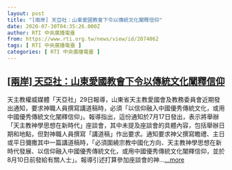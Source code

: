 ```yaml
---
layout: post
title: "[兩岸] 天亞社：山東愛國教會下令以傳統文化闡釋信仰"
date: 2020-07-30T04:35:26.000Z
author: RTI 中央廣播電臺
from: https://www.rti.org.tw/news/view/id/2074062
tags: [ RTI 中央廣播電臺 ]
categories: [ RTI 中央廣播電臺 ]
---
```

<!--1596083726000-->
[[兩岸] 天亞社：山東愛國教會下令以傳統文化闡釋信仰](https://www.rti.org.tw/news/view/id/2074062)
------

<div>
天主教權威媒體「天亞社」29日報導，山東省天主教愛國會及教務委員會近期發出通知，要求神職人員撰寫講道稿時，必須「以信仰融入中國優秀傳統文化，或用中國優秀傳統文化闡釋信仰」。報導指出，這份通知於7月17日發出，表示將舉辦「天主教神學思想在新時代」座談會，其中未提及座談會的具體內容，包括舉辦日期和地點，但對神職人員撰寫「講道稿」作出要求。通知要求神父撰寫瞻禮、主日或平日彌撒其中一篇講道稿時，「必須圍繞宗教中國化方向、天主教神學思想在新時代發展、以信仰融入中國優秀傳統文化，或用中國優秀傳統文化闡釋信仰，並於8月10日前發給有關人士」。報導引述打算參加座談會的神...<a target="_blank" href="https://www.rti.org.tw/news/view/id/2074062">...more</a>
</div>
